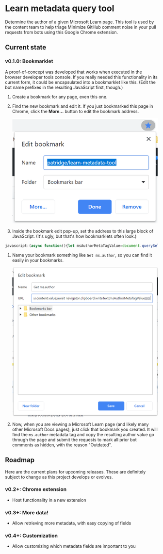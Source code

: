 # Learn metadata query tool

Determine the author of a given Microsoft Learn page. This tool is used by the content team to help triage Minimize GitHub comment noise in your pull requests from bots using this Google Chrome extension.

## Current state

### v0.1.0: Bookmarklet

A proof-of-concept was developed that works when executed in the browser developer tools console. If you really needed this functionality in its current form, it could be encapsulated into a bookmarklet like this. (Edit the bot name prefixes in the resulting JavaScript first, though.)

1. Create a bookmark for any page, even this one.
1. Find the new bookmark and edit it. If you just bookmarked this page in Chrome, click the **More...** button to edit the bookmark address.

    ![Screenshot of the initial bookmark addition pop-up in Windows Chrome](media/new-bookmark-windows-chrome.png)

1. Inside the bookmark edit pop-up, set the address to this large block of JavaScript. (It's ugly, but that's how bookmarklets often look.)

```js
javascript:(async function(){let msAuthorMetaTagValue=document.querySelectorAll("meta[name='ms.author']")[0].attributes.content.value;await navigator.clipboard.writeText(msAuthorMetaTagValue);window.alert(`Copied '${msAuthorMetaTagValue}' to clipboard.`);})()
```

1. Name your bookmark something like `Get ms.author`, so you can find it easily in your bookmarks.

    ![Screenshot of the bookmark edit pop-up after setting the fields to match these directions.](media/edit-bookmark-windows-chrome.png)

1. Now, when you are viewing a Microsoft Learn page (and likely many other Microsoft Docs pages), just click that bookmark you created. It will find the `ms.author` metadata tag and copy the resulting author value go through the page and submit the requests to mark all prior bot comments as hidden, with the reason "Outdated".

## Roadmap

Here are the current plans for upcoming releases. These are definitely subject to change as this project develops or evolves.

### v0.2+: Chrome extension

* Host functionality in a new extension

### v0.3+: More data!

* Allow retrieving more metadata, with easy copying of fields

### v0.4+: Customization

* Allow customizing which metadata fields are important to you
